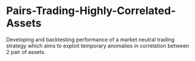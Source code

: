 # Pairs-Trading-Highly-Correlated-Assets
Developing and backtesting performance of a market neutral trading strategy which aims to exploit temporary anomalies in correlation between 2 pair of assets.
